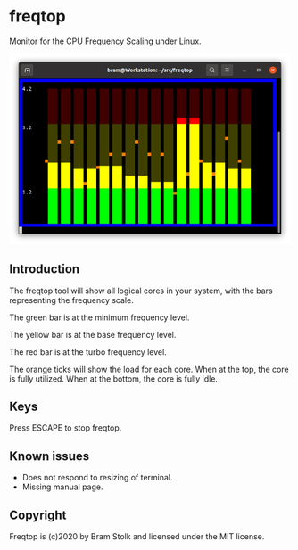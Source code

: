 # freqtop
Monitor for the CPU Frequency Scaling under Linux.

![screenshot](images/screenshot0.png "screenshot")


## Introduction

The freqtop tool will show all logical cores in your system, with the bars representing the frequency scale.

The green bar is at the minimum frequency level.

The yellow bar is at the base frequency level.

The red bar is at the turbo frequency level.

The orange ticks will show the load for each core. When at the top, the core is fully utilized. When at the bottom, the core is fully idle.

## Keys

Press ESCAPE to stop freqtop.

## Known issues

* Does not respond to resizing of terminal.
* Missing manual page.

## Copyright

Freqtop is (c)2020 by Bram Stolk and licensed under the MIT license.

